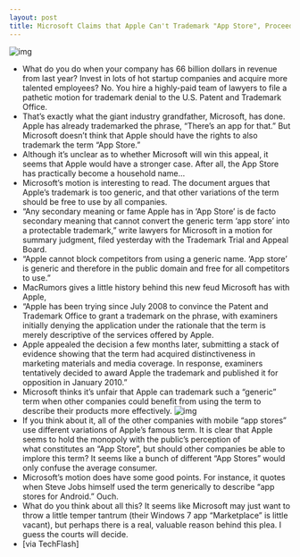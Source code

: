 ```yaml
---
layout: post
title: Microsoft Claims that Apple Can't Trademark "App Store", Proceeds to Throw a Legal Hissy Fit
---
```

![img](http://media.idownloadblog.com/wp-content/uploads/2011/01/Microsofts-Steve-Ballmer-Calling-the-Shots.jpeg)
* What do you do when your company has 66 billion dollars in revenue from last year? Invest in lots of hot startup companies and acquire more talented employees? No. You hire a highly-paid team of lawyers to file a pathetic motion for trademark denial to the U.S. Patent and Trademark Office.
* That’s exactly what the giant industry grandfather, Microsoft, has done. Apple has already trademarked the phrase, “There’s an app for that.” But Microsoft doesn’t think that Apple should have the rights to also trademark the term “App Store.”
* Although it’s unclear as to whether Microsoft will win this appeal, it seems that Apple would have a stronger case. After all, the App Store has practically become a household name…
* Microsoft’s motion is interesting to read. The document argues that Apple’s trademark is too generic, and that other variations of the term should be free to use by all companies.
* “Any secondary meaning or fame Apple has in ‘App Store’ is de facto secondary meaning that cannot convert the generic term ‘app store’ into a protectable trademark,” write lawyers for Microsoft in a motion for summary judgment, filed yesterday with the Trademark Trial and Appeal Board.
* “Apple cannot block competitors from using a generic name. ‘App store’ is generic and therefore in the public domain and free for all competitors to use.”
* MacRumors gives a little history behind this new feud Microsoft has with Apple,
* “Apple has been trying since July 2008 to convince the Patent and Trademark Office to grant a trademark on the phrase, with examiners initially denying the application under the rationale that the term is merely descriptive of the services offered by Apple.
* Apple appealed the decision a few months later, submitting a stack of evidence showing that the term had acquired distinctiveness in marketing materials and media coverage. In response, examiners tentatively decided to award Apple the trademark and published it for opposition in January 2010.”
* Microsoft thinks it’s unfair that Apple can trademark such a “generic” term when other companies could benefit from using the term to describe their products more effectively.
![img](http://media.idownloadblog.com/wp-content/uploads/2011/01/List-of-Companies-App-Store-Names.png)
* If you think about it, all of the other companies with mobile “app stores” use different variations of Apple’s famous term. It is clear that Apple seems to hold the monopoly with the public’s perception of what constitutes an “App Store”, but should other companies be able to implore this term? It seems like a bunch of different “App Stores” would only confuse the average consumer.
* Microsoft’s motion does have some good points. For instance, it quotes when Steve Jobs himself used the term generically to describe “app stores for Android.” Ouch.
* What do you think about all this? It seems like Microsoft may just want to throw a little temper tantrum (their Windows 7 app “Marketplace” is little vacant), but perhaps there is a real, valuable reason behind this plea. I guess the courts will decide.
* [via TechFlash]

